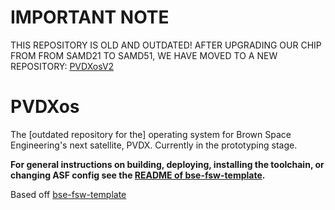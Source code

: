 # IMPORTANT NOTE
THIS REPOSITORY IS OLD AND OUTDATED!
AFTER UPGRADING OUR CHIP FROM FROM SAMD21 TO SAMD51, WE HAVE MOVED TO A NEW REPOSITORY: [PVDXosV2](https://github.com/BrownSpaceEngineering/PVDXosV2)



# PVDXos
The [outdated repository for the] operating system for Brown Space Engineering's next satellite, PVDX. Currently in the prototyping stage.

**For general instructions on building, deploying, installing the toolchain, or changing ASF config see the [README of bse-fsw-template](https://github.com/BrownSpaceEngineering/bse-fsw-template/blob/master/README.md).**

Based off [bse-fsw-template](https://github.com/BrownSpaceEngineering/bse-fsw-template/blob/master/README.md)